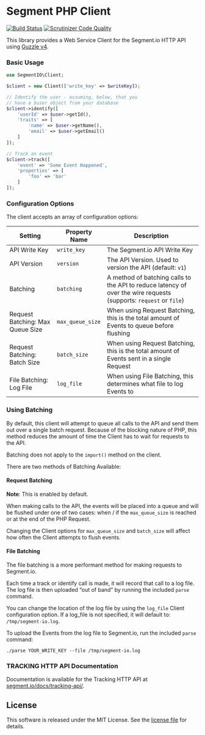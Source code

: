 Segment PHP Client
===================

[![Build Status](https://travis-ci.org/uecode/segment-io-php.svg?branch=master)](https://travis-ci.org/uecode/segment-io-php) [![Scrutinizer Code Quality](https://scrutinizer-ci.com/g/uecode/segment-io-php/badges/quality-score.png?b=master)](https://scrutinizer-ci.com/g/uecode/segment-io-php/?branch=master)

This library provides a Web Service Client for the Segment.io HTTP API
using [Guzzle v4](http://guzzlephp.org).

### Basic Usage
```php
use SegmentIO\Client;

$client = new Client(['write_key' => $writeKey]);

// Identify the user - assuming, below, that you
// have a $user object from your database
$client->identify([
    'userId' => $user->getId(),
    'traits' => [
        'name' => $user->getName(),
        'email' => $user->getEmail()
    ]
]);

// Track an event
$client->track([
    'event' => 'Some Event Happened',
    'properties' => [
        'foo' => 'bar'
    ]
]);
```

### Configuration Options
The client accepts an array of configuration options:

Setting | Property Name | Description
--- | --- | ---
API Write Key | `write_key` | The Segment.io API Write Key
API Version | `version` | The API Version. Used to version the API (default: `v1`)
Batching | `batching` | A method of batching calls to the API to reduce latency of over the wire requests (supports: `request` or `file`)
Request Batching: Max Queue Size | `max_queue_size` | When using Request Batching, this is the total amount of Events to queue before flushing
Request Batching: Batch Size | `batch_size` | When using Request Batching, this is the total amount of Events sent in a single Request
File Batching: Log File | `log_file` | When using File Batching, this determines what file to log Events to

### Using Batching
By default, this client will attempt to queue all calls to the API and send them
out over a single batch request. Because of the blocking nature of PHP, this
method reduces the amount of time the Client has to wait for requests to the API.

Batching does not apply to the `import()` method on the client.

There are two methods of Batching Available:

#### Request Batching
**Note**: This is enabled by default.

When making calls to the API, the events will be placed into a queue and will be
flushed under one of two cases: when / if the `max_queue_size` is reached or at
the end of the PHP Request.

Changing the Client options for `max_queue_size` and `batch_size` will affect
how often the Client attempts to flush events.

#### File Batching
The file batching is a more performant method for making requests to Segment.io.

Each time a track or identify call is made, it will record that call to a log file.
The log file is then uploaded “out of band” by running the included `parse`
command.

You can change the location of the log file by using the `log_file` Client
configuration option. If a log_file is not specified, it will default to:
`/tmp/segment-io.log`.

To upload the Events from the log file to Segment.io, run the included `parse`
command:

    ./parse YOUR_WRITE_KEY --file /tmp/segment-io.log


### TRACKING HTTP API Documentation
Documentation is available for the Tracking HTTP API at [segment.io/docs/tracking-api/](https://segment.io/docs/tracking-api/reference/).

License
-------
This software is released under the MIT License.  See the [license file](LICENSE.md) for details.

